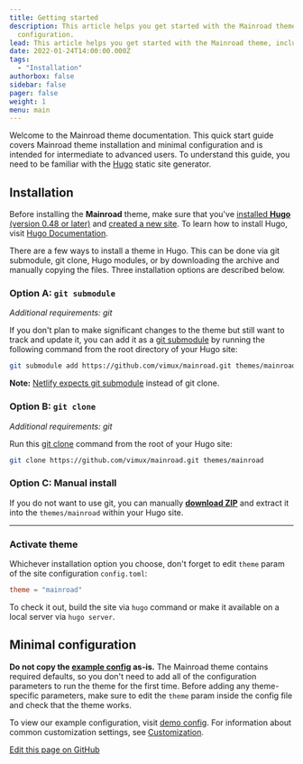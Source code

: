 ```yaml
---
title: Getting started
description: This article helps you get started with the Mainroad theme, including installation and minimal
  configuration.
lead: This article helps you get started with the Mainroad theme, including installation and minimal configuration.
date: 2022-01-24T14:00:00.000Z
tags:
  - "Installation"
authorbox: false
sidebar: false
pager: false
weight: 1
menu: main
---
```


Welcome to the Mainroad theme documentation. This quick start guide covers Mainroad theme installation and minimal configuration and is intended for intermediate
to advanced users. To understand this guide, you need to be familiar with the [Hugo](https://gohugo.io/)
static site generator.

<!--more-->

## Installation

Before installing the **Mainroad** theme, make sure that you've 
[installed **Hugo** (version 0.48 or later)](https://gohugo.io/getting-started/quick-start/#step-1-install-hugo) and
[created a new site](https://gohugo.io/getting-started/quick-start/#step-2-create-a-new-site). To learn how to install Hugo, visit [Hugo Documentation](https://gohugo.io/getting-started/installing/).

There are a few ways to install a theme in Hugo. This can be done via git submodule, git clone, Hugo modules, or
by downloading the archive and manually copying the files. Three installation options are described below.

### Option A: `git submodule`

*Additional requirements: git*

If you don't plan to make significant changes to the theme but still want to track and update it, you can add it as a [git
submodule](https://git-scm.com/docs/git-submodule) by running the following command from the root directory of your Hugo
site:

```sh
git submodule add https://github.com/vimux/mainroad.git themes/mainroad
```

**Note:**
[Netlify expects git submodule](https://docs.netlify.com/configure-builds/common-configurations/hugo/#hugo-themes)
instead of git clone.

### Option B: `git clone`

*Additional requirements: git*

Run this [git clone](https://git-scm.com/docs/git-clone) command from the root of your Hugo site:

```sh
git clone https://github.com/vimux/mainroad.git themes/mainroad
```

### Option C: Manual install

If you do not want to use git, you can manually
**[download ZIP](https://github.com/vimux/mainroad/archive/master.zip)** and extract it into the `themes/mainroad`
within your Hugo site.

---

### Activate theme

Whichever installation option you choose, don't forget to edit `theme` param of the site configuration `config.toml`:

```toml
theme = "mainroad"
```

To check it out, build the site via `hugo` command or make it available on a local server via `hugo server`.

## Minimal configuration

**Do not copy the [example config](https://github.com/vimux/mainroad#configtoml-example) as-is.**
The Mainroad theme contains required defaults, so you don't need to add all of the configuration parameters to run the
theme for the first time. Before adding any theme-specific parameters, make sure to edit the `theme` param inside the config file
and check that the theme works.

To view our example configuration, visit [demo config](https://github.com/vimux/mainroad/blob/master/exampleSite/config.toml). For information about common customization settings, see [Customization](https://github.com/Vimux/Mainroad/blob/master/exampleSite/content/docs/customization.md). 

[Edit this page on GitHub](https://github.com/vimux/mainroad/blob/master/exampleSite/content/docs/getting-started.md)
